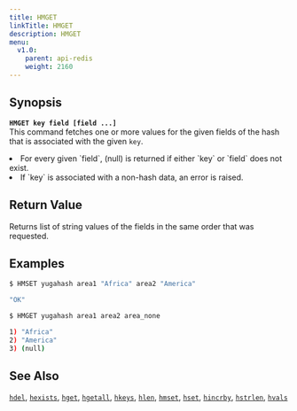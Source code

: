```yaml
---
title: HMGET
linkTitle: HMGET
description: HMGET
menu:
  v1.0:
    parent: api-redis
    weight: 2160
---
```


## Synopsis
<b>`HMGET key field [field ...]`</b><br>
This command fetches one or more values for the given fields of the hash that is associated with the given `key`.

<li>For every given `field`, (null) is returned if either `key` or `field` does not exist.</li>
<li>If `key` is associated with a non-hash data, an error is raised.</li>

## Return Value
Returns list of string values of the fields in the same order that was requested.

## Examples
```{.sh .copy .separator-dollar}
$ HMSET yugahash area1 "Africa" area2 "America"
```
```sh
"OK"
```
```{.sh .copy .separator-dollar}
$ HMGET yugahash area1 area2 area_none
```
```sh
1) "Africa"
2) "America"
3) (null)
```

## See Also
[`hdel`](../hdel/), [`hexists`](../hexists/), [`hget`](../hget/), [`hgetall`](../hgetall/), [`hkeys`](../hkeys/), [`hlen`](../hlen/), [`hmset`](../hmset/), [`hset`](../hset/), [`hincrby`](../hincrby/), [`hstrlen`](../hstrlen/), [`hvals`](../hvals/)
